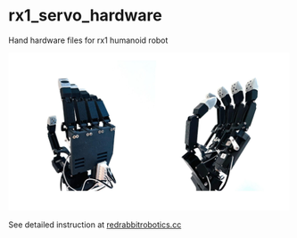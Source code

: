 # rx1_servo_hardware
Hand hardware files for rx1 humanoid robot  

![image](https://github.com/Red-Rabbit-Robotics/rx1_hand_hardware/blob/master/media/assem_hand.jpg)  

See detailed instruction at [redrabbitrobotics.cc](https://www.redrabbitrobotics.cc/rx1-humanoid-arm-assembly-instruction/)
